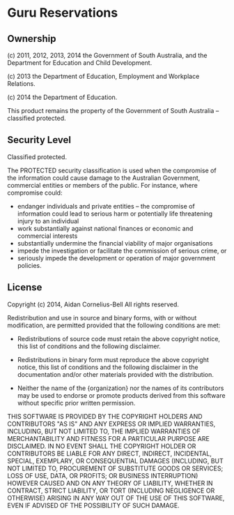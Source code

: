 Guru Reservations
=================

## Ownership

(c) 2011, 2012, 2013, 2014 the Government of South Australia, and the Department for Education and Child Development.

(c) 2013 the Department of Education, Employment and Workplace Relations.

(c) 2014 the Department of Education.

This product remains the property of the Government of South Australia – classified protected.

## Security Level

Classified protected.

The PROTECTED security classification is used when the compromise of the information could cause 
damage to the Australian Government, commercial entities or members of the public. For instance, 
where compromise could:
- endanger individuals and private entities – the compromise of information could lead to serious harm or potentially life threatening injury to an individual
- work substantially against national finances or economic and commercial interests
- substantially undermine the financial viability of major organisations 
- impede the investigation or facilitate the commission of serious crime, or
- seriously impede the development or operation of major government policies.

## License
Copyright (c) 2014, Aidan Cornelius-Bell
All rights reserved.

Redistribution and use in source and binary forms, with or without
modification, are permitted provided that the following conditions are met:

* Redistributions of source code must retain the above copyright notice, this
  list of conditions and the following disclaimer.

* Redistributions in binary form must reproduce the above copyright notice,
  this list of conditions and the following disclaimer in the documentation
  and/or other materials provided with the distribution.

* Neither the name of the {organization} nor the names of its
  contributors may be used to endorse or promote products derived from
  this software without specific prior written permission.

THIS SOFTWARE IS PROVIDED BY THE COPYRIGHT HOLDERS AND CONTRIBUTORS "AS IS"
AND ANY EXPRESS OR IMPLIED WARRANTIES, INCLUDING, BUT NOT LIMITED TO, THE
IMPLIED WARRANTIES OF MERCHANTABILITY AND FITNESS FOR A PARTICULAR PURPOSE ARE
DISCLAIMED. IN NO EVENT SHALL THE COPYRIGHT HOLDER OR CONTRIBUTORS BE LIABLE
FOR ANY DIRECT, INDIRECT, INCIDENTAL, SPECIAL, EXEMPLARY, OR CONSEQUENTIAL
DAMAGES (INCLUDING, BUT NOT LIMITED TO, PROCUREMENT OF SUBSTITUTE GOODS OR
SERVICES; LOSS OF USE, DATA, OR PROFITS; OR BUSINESS INTERRUPTION) HOWEVER
CAUSED AND ON ANY THEORY OF LIABILITY, WHETHER IN CONTRACT, STRICT LIABILITY,
OR TORT (INCLUDING NEGLIGENCE OR OTHERWISE) ARISING IN ANY WAY OUT OF THE USE
OF THIS SOFTWARE, EVEN IF ADVISED OF THE POSSIBILITY OF SUCH DAMAGE.

